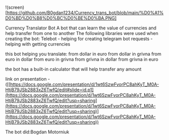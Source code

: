 !(screen)[https://github.com/B0gdan1234/Currency_trans_bot/blob/main/%D0%A1%D0%BD%D0%B8%D0%BC%D0%BE%D0%BA.PNG]  
  
  Currency Translator Bot
  A bot that can learn the value of currencies and help transfer from one to another
      The following libraries were used when creating the bot:
                                                           Telebot - helping for creating telegram bot
                                                           requests - helping with getting currencies




this bot helping you translate:
            from dollar in euro
            from dollar in grivna
            from euro in dollar
            from euro in grivna
            from grivna in dollar
            from grivna in euro



the bot has a built-in calculator that will help transfer any amount


link on presentation - ([[https://docs.google.com/presentation/d/1wt6SzwFvorPC8ahKyT_M0A-HtjB79JSb2883xZ6TwfQ/edit#slide=id.p1](https://docs.google.com/presentation/d/1wt6SzwFvorPC8ahKyT_M0A-HtjB79JSb2883xZ6TwfQ/edit?usp=sharing](https://docs.google.com/presentation/d/1wt6SzwFvorPC8ahKyT_M0A-HtjB79JSb2883xZ6TwfQ/edit?usp=sharing)](https://docs.google.com/presentation/d/1wt6SzwFvorPC8ahKyT_M0A-HtjB79JSb2883xZ6TwfQ/edit?usp=sharing))


The bot did:Bogdan Motorniuk
